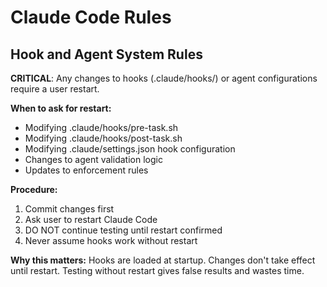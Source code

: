 # Claude Code Rules

## Hook and Agent System Rules

**CRITICAL**: Any changes to hooks (.claude/hooks/) or agent configurations require a user restart.

**When to ask for restart:**
- Modifying .claude/hooks/pre-task.sh
- Modifying .claude/hooks/post-task.sh  
- Modifying .claude/settings.json hook configuration
- Changes to agent validation logic
- Updates to enforcement rules

**Procedure:**
1. Commit changes first
2. Ask user to restart Claude Code
3. DO NOT continue testing until restart confirmed
4. Never assume hooks work without restart

**Why this matters:**
Hooks are loaded at startup. Changes don't take effect until restart. Testing without restart gives false results and wastes time.